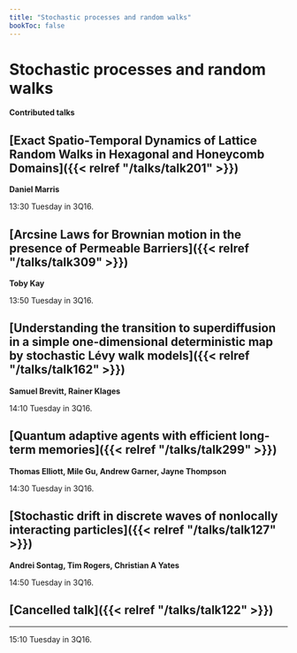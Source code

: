 ```yaml
---
title: "Stochastic processes and random walks"
bookToc: false
---
```


# Stochastic processes and random walks

**Contributed talks**


## [Exact Spatio-Temporal Dynamics of Lattice Random Walks in Hexagonal and Honeycomb Domains]({{< relref "/talks/talk201" >}})

**Daniel Marris**

13:30 Tuesday in 3Q16.


## [Arcsine Laws for Brownian motion in the presence of Permeable Barriers]({{< relref "/talks/talk309" >}})

**Toby Kay**

13:50 Tuesday in 3Q16.


## [Understanding the transition to superdiffusion in a simple one-dimensional deterministic map by stochastic Lévy walk models]({{< relref "/talks/talk162" >}})

**Samuel Brevitt, Rainer Klages**

14:10 Tuesday in 3Q16.


## [Quantum adaptive agents with efficient long-term memories]({{< relref "/talks/talk299" >}})

**Thomas Elliott, Mile Gu, Andrew Garner, Jayne Thompson**

14:30 Tuesday in 3Q16.


## [Stochastic drift in discrete waves of nonlocally interacting particles]({{< relref "/talks/talk127" >}})

**Andrei Sontag, Tim Rogers, Christian A Yates**

14:50 Tuesday in 3Q16.


## [Cancelled talk]({{< relref "/talks/talk122" >}})

****

15:10 Tuesday in 3Q16.


